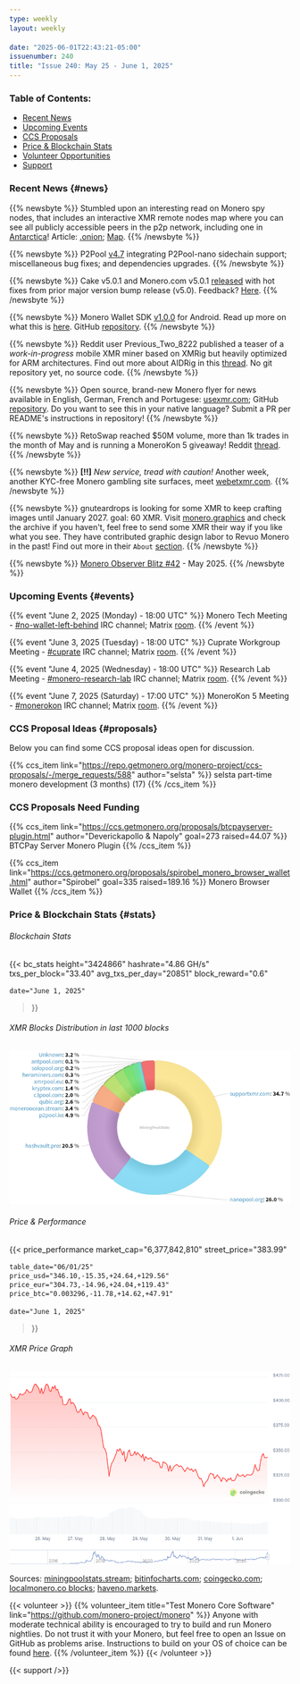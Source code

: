 ```yaml
---
type: weekly
layout: weekly

date: "2025-06-01T22:43:21-05:00"
issuenumber: 240
title: "Issue 240: May 25 - June 1, 2025"
---
```


### Table of Contents:

- [Recent News](#news)
- [Upcoming Events](#events)
- [CCS Proposals](#proposals)
- [Price & Blockchain Stats](#stats)
- [Volunteer Opportunities](#volunteer)
- [Support](#support)

### Recent News {#news}

{{% newsbyte %}}
Stumbled upon an interesting read on Monero spy nodes, that includes an interactive XMR remote nodes map where you can see all publicly accessible peers in the p2p network, including one in [Antarctica](https://nitter.net/rottenwheel1/status/1929376801962271204)! Article: [.onion](http://maldomapyy5d5wn7l36mkragw3nk2fgab6tycbjlpsruch7kdninhhid.onion/); [Map](http://maldomapyy5d5wn7l36mkragw3nk2fgab6tycbjlpsruch7kdninhhid.onion/map/).
{{% /newsbyte %}}

{{% newsbyte %}}
P2Pool [v4.7](https://github.com/SChernykh/p2pool/releases/tag/v4.7) integrating P2Pool-nano sidechain support; miscellaneous bug fixes; and dependencies upgrades.
{{% /newsbyte %}}

{{% newsbyte %}}
Cake v5.0.1 and Monero.com v5.0.1 [released](https://github.com/cake-tech/cake_wallet/releases/tag/v5.0.1) with hot fixes from prior major version bump release (v5.0). Feedback? [Here](https://forum.cakewallet.com/).
{{% /newsbyte %}}

{{% newsbyte %}}
Monero Wallet SDK [v1.0.0](https://github.com/mollyim/monero-wallet-sdk/releases/tag/v1.0.0) for Android. Read up more on what this is [here](https://repo.getmonero.org/monero-project/ccs-proposals/-/merge_requests/388#note_30159). GitHub [repository](https://github.com/mollyim/monero-wallet-sdk).
{{% /newsbyte %}}

{{% newsbyte %}}
Reddit user Previous_Two_8222 published a teaser of a *work-in-progress* mobile XMR miner based on XMRig but heavily optimized for ARM architectures. Find out more about AIDRig in this [thread](https://redlib.zaggy.nl/r/MoneroMining/comments/1kzr5tf/wip_aidrig_experimental_android_monero_miner_with/). No git repository yet, no source code.
{{% /newsbyte %}}

{{% newsbyte %}}
Open source, brand-new Monero flyer for news available in English, German, French and Portugese: [usexmr.com](https://usexmr.com/); GitHub [repository](https://github.com/schmidt1024/monero-flyer). Do you want to see this in your native language? Submit a PR per README's instructions in repository!
{{% /newsbyte %}}

{{% newsbyte %}}
RetoSwap reached $50M volume, more than 1k trades in the month of May and is running a MoneroKon 5 giveaway! Reddit [thread](https://redlib.zaggy.nl/r/Monero/comments/1kyz31m/retoswap_hits_50m_volume_over_1000_trades_in_may/).
{{% /newsbyte %}}

{{% newsbyte %}}
**[!!]** *New service, tread with caution!* Another week, another KYC-free Monero gambling site surfaces, meet [webetxmr.com](https://webetxmr.com/).
{{% /newsbyte %}}

{{% newsbyte %}}
gnuteardrops is looking for some XMR to keep crafting images until January 2027. goal: 60 XMR. Visit [monero.graphics](https://monero.graphics/) and check the archive if you haven't, feel free to send some XMR their way if you like what you see. They have contributed graphic design labor to Revuo Monero in the past! Find out more in their `About` [section](https://monero.graphics/about).
{{% /newsbyte %}}

{{% newsbyte %}}
[Monero Observer Blitz #42](https://monero.observer/monero-observer-blitz-may-2025/) - May 2025.
{{% /newsbyte %}}

### Upcoming Events {#events}

{{% event "June 2, 2025 (Monday) - 18:00 UTC" %}}
Monero Tech Meeting - [#no-wallet-left-behind](irc://irc.libera.chat/#no-wallet-left-behind) IRC channel; Matrix [room](https://matrix.to/#/#no-wallet-left-behind:monero.social).
{{% /event %}}

{{% event "June 3, 2025 (Tuesday) - 18:00 UTC" %}}
Cuprate Workgroup Meeting - [#cuprate](irc://irc.libera.chat/#cuprate) IRC channel; Matrix [room](https://matrix.to/#/#cuprate:monero.social).
{{% /event %}}

{{% event "June 4, 2025 (Wednesday) - 18:00 UTC" %}}
Research Lab Meeting - [#monero-research-lab](irc://irc.libera.chat/#monero-research-lab) IRC channel; Matrix [room](https://matrix.to/#/#monero-research-lab:monero.social).
{{% /event %}}

{{% event "June 7, 2025 (Saturday) - 17:00 UTC" %}}
MoneroKon 5 Meeting - [#monerokon](irc://irc.libera.chat/#monerokon) IRC channel; Matrix [room](https://matrix.to/#/#monerokon:matrix.org).
{{% /event %}}

### CCS Proposal Ideas {#proposals}

Below you can find some CCS proposal ideas open for discussion.

{{% ccs_item link="https://repo.getmonero.org/monero-project/ccs-proposals/-/merge_requests/588" author="selsta" %}}
selsta part-time monero development (3 months) (17)
{{% /ccs_item %}}

### CCS Proposals Need Funding

{{% ccs_item link="https://ccs.getmonero.org/proposals/btcpayserver-plugin.html" author="Deverickapollo & Napoly" goal=273 raised=44.07 %}}
BTCPay Server Monero Plugin
{{% /ccs_item %}}

{{% ccs_item link="https://ccs.getmonero.org/proposals/spirobel_monero_browser_wallet.html" author="Spirobel" goal=335 raised=189.16 %}}
Monero Browser Wallet
{{% /ccs_item %}}

### Price & Blockchain Stats {#stats}

###### Blockchain Stats

{{< bc_stats
	height="3424866"
	hashrate="4.86 GH/s"
	txs_per_block="33.40"
	avg_txs_per_day="20851"
	block_reward="0.6"

	date="June 1, 2025"
>}}

###### XMR Blocks Distribution in last 1000 blocks

![Hashrate Pool Distribution Pie Chart](./hash.png)

###### Price & Performance

{{< price_performance
	market_cap="6,377,842,810"
	street_price="383.99"

	table_date="06/01/25"
	price_usd="346.10,-15.35,+24.64,+129.56"
	price_eur="304.73,-14.96,+24.04,+119.43"
	price_btc="0.003296,-11.78,+14.62,+47.91"

	date="June 1, 2025"
>}}

###### XMR Price Graph

![XMR Price Graph](./price.png)

Sources: [miningpoolstats.stream](https://miningpoolstats.stream/monero); [bitinfocharts.com](https://bitinfocharts.com/monero/); [coingecko.com](https://www.coingecko.com/en/coins/monero); [localmonero.co blocks](https://localmonero.co/blocks); [haveno.markets](https://haveno.markets/).

{{< volunteer >}}
{{% volunteer_item title="Test Monero Core Software" link="https://github.com/monero-project/monero" %}}
Anyone with moderate technical ability is encouraged to try to build and run Monero nightlies. Do not trust it with your Monero, but feel free to open an Issue on GitHub as problems arise. Instructions to build on your OS of choice can be found [here](https://github.com/monero-project/monero#compiling-monero-from-source). 
{{% /volunteer_item %}}
{{< /volunteer >}}

{{< support />}}
